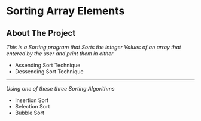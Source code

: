 # Sorting Array Elements
## About The Project
*This is a Sorting program that Sorts the integer Values of an array that entered by the user 
and print them in either*
* Assending Sort Technique
* Dessending Sort Technique
***
*Using one of these three Sorting Algorithms*
* Insertion Sort
* Selection Sort
* Bubble Sort




